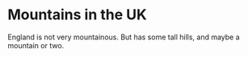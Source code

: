 Mountains in the UK
===================
England is not very mountainous.
But has some tall hills, and maybe a mountain or two.
